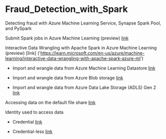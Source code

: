 # Fraud_Detection_with_Spark
 Detecting fraud with Azure Machine Learning Service, Synapse Spark Pool, and PySpark

Submit Spark jobs in Azure Machine Learning (preview) [link]('https://learn.microsoft.com/en-us/azure/machine-learning/how-to-submit-spark-jobs?tabs=cli')

Interactive Data Wrangling with Apache Spark in Azure Machine Learning (preview) [link] ('https://learn.microsoft.com/en-us/azure/machine-learning/interactive-data-wrangling-with-apache-spark-azure-ml')

- Import and wrangle data from Azure Machine Learning Datastore [link]('https://learn.microsoft.com/en-us/azure/machine-learning/interactive-data-wrangling-with-apache-spark-azure-ml#import-and-wrangle-data-from-azure-machine-learning-datastore')

- Import and wrangle data from Azure Blob storage [link]('https://learn.microsoft.com/en-us/azure/machine-learning/interactive-data-wrangling-with-apache-spark-azure-ml#import-and-wrangle-data-from-azure-blob-storage')

- Import and wrangle data from Azure Data Lake Storage (ADLS) Gen 2 [link]('https://learn.microsoft.com/en-us/azure/machine-learning/interactive-data-wrangling-with-apache-spark-azure-ml#import-and-wrangle-data-from-azure-data-lake-storage-adls-gen-2')

Accessing data on the default file share [link]('https://learn.microsoft.com/en-us/azure/machine-learning/interactive-data-wrangling-with-apache-spark-azure-ml#accessing-data-on-the-default-file-share')

Identity used to access data

- Credential [link]('https://learn.microsoft.com/en-us/azure/machine-learning/interactive-data-wrangling-with-apache-spark-azure-ml#import-and-wrangle-data-from-azure-blob-storage')

- Credential-less [link]('https://learn.microsoft.com/en-us/azure/machine-learning/interactive-data-wrangling-with-apache-spark-azure-ml#import-and-wrangle-data-from-azure-blob-storage')